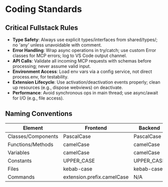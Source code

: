 # Coding Standards

## Critical Fullstack Rules
- **Type Safety**: Always use explicit types/interfaces from shared/types/; no 'any' unless unavoidable with comment.
- **Error Handling**: Wrap async operations in try/catch; use custom Error classes for MCP errors; log to VS Code output channel.
- **API Calls**: Validate all incoming MCP requests with schemas before processing; never assume valid input.
- **Environment Access**: Load env vars via a config service, not direct process.env, for testability.
- **Extension Lifecycle**: Use activation/deactivation events properly; clean up resources (e.g., dispose webviews) on deactivate.
- **Performance**: Avoid synchronous ops in main thread; use async/await for I/O (e.g., file access).

## Naming Conventions
| Element | Frontend | Backend | Example |
|---------|----------|---------|---------|
| Classes/Components | PascalCase | PascalCase | `PopupWebview.ts` |
| Functions/Methods | camelCase | camelCase | `handleRequest()` |
| Variables | camelCase | camelCase | `requestId` |
| Constants | UPPER_CASE | UPPER_CASE | `MCP_PORT` |
| Files | kebab-case | kebab-case | `mcp-server.ts` |
| Commands | extension.prefix.camelCase | N/A | `popupmcp.copyMcpJson` |
